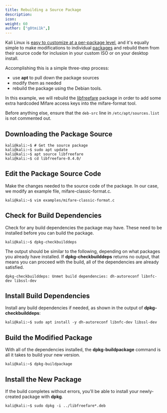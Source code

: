 ```yaml
---
title: Rebuilding a Source Package
description:
icon:
weight: 60
author: ["g0tmi1k",]
---
```


Kali Linux is [easy to customize at a per-package level](/docs/development/live-build-a-custom-kali-iso/), and it's equally simple to make modifications to individual [packages](https://pkg.kali.org/) and rebuild them from their source code for inclusion in your custom ISO or on your desktop install.

Accomplishing this is a simple three-step process:

- use **apt** to pull down the package sources
- modify them as needed
- rebuild the package using the Debian tools.

In this example, we will rebuild the [libfreefare](https://github.com/nfc-tools/libfreefare) package in order to add some extra hardcoded Mifare access keys into the mifare-format tool.

Before anything else, ensure that the `deb-src` line in `/etc/apt/sources.list` is not commented out.

## Downloading the Package Source

```console
kali@kali:~$ # Get the source package
kali@kali:~$ sudo apt update
kali@kali:~$ apt source libfreefare
kali@kali:~$ cd libfreefare-0.4.0/
```

## Edit the Package Source Code

Make the changes needed to the source code of the package. In our case, we modify an example file, mifare-classic-format.c.

```console
kali@kali:~$ vim examples/mifare-classic-format.c
```

## Check for Build Dependencies

Check for any build dependencies the package may have. These need to be installed before you can build the package.

```console
kali@kali:~$ dpkg-checkbuilddeps
```

The output should be similar to the following, depending on what packages you already have installed. If **dpkg-checkbuilddeps** returns no output, that means you can proceed with the build, all of the dependencies are already satisfied.

```plaintext
dpkg-checkbuilddeps: Unmet build dependencies: dh-autoreconf libnfc-dev libssl-dev
```

## Install Build Dependencies

Install any build dependencies if needed, as shown in the output of **dpkg-checkbuilddeps**:

```console
kali@kali:~$ sudo apt install -y dh-autoreconf libnfc-dev libssl-dev
```

## Build the Modified Package

With all of the dependencies installed, the **dpkg-buildpackage** command is all it takes to build your new version.

```console
kali@kali:~$ dpkg-buildpackage
```

## Install the New Package

If the build completes without errors, you'll be able to install your newly-created package with **dpkg**.

```console
kali@kali:~$ sudo dpkg -i ../libfreefare*.deb
```
